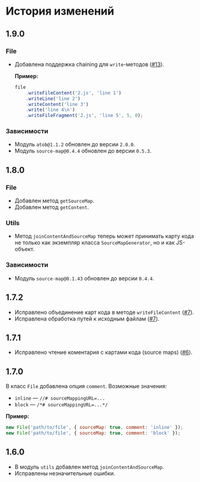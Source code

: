 История изменений
=================

1.9.0
-----

### File

* Добавлена поддержка chaining для `write`-методов ([#13]).

  **Пример:**

  ```js
  file
      .writeFileContent('2.js', 'line 1')
      .writeLine('line 2')
      .writeContent('line 3')
      .write('line 4\n')
      .writeFileFragment('2.js', 'line 5', 5, 0);
  ```

### Зависимости

* Модуль `atob@1.1.2` обновлен до версии `2.0.0`.
* Модуль `source-map@0.4.4` обновлен до версии `0.5.3`.


1.8.0
-----

### File

* Добавлен метод `getSourceMap`.
* Добавлен метод `getContent`.

### Utils

* Метод `joinContentAndSourceMap` теперь может принимать карту кода не только как экземпляр класса `SourceMapGenerator`, но и как JS-объект.

### Зависимости

* Модуль `source-map@0.1.43` обновлен до версии `0.4.4`.

1.7.2
-----

* Исправлено объединение карт кода в методе `writeFileContent` ([#7]).
* Исправлена обработка путей к исходным файлам ([#7]).

1.7.1
-----

* Исправлено чтение коментария с картами кода (source maps) ([#6]).

1.7.0
-----

В класс `File` добавлена опция `comment`. Возможные значения:

* `inline` — `//# sourceMappingURL=...`
* `block` — `/*# sourceMappingURL=...*/`

**Пример:**

```js
new File('path/to/file', { sourceMap: true, comment: 'inline' });
new File('path/to/file', { sourceMap: true, comment: 'block' });
```

1.6.0
-----

* В модуль `utils` добавлен метод `joinContentAndSourceMap`.
* Исправлены незначительные ошибки.

[#13]: https://github.com/enb-make/enb-source-map/pull/13
[#7]: https://github.com/enb-make/enb-source-map/pull/7
[#6]: https://github.com/enb-make/enb-source-map/pull/6
